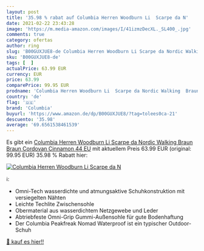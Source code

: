 ```yaml
---
layout: post
title: '35.98 % rabat auf Columbia Herren Woodburn Li  Scarpe da N'
date: 2021-02-22 23:43:28
image: 'https://m.media-amazon.com/images/I/41izmzDecXL._SL400_.jpg'
comments: true
category: ofertas
author: ring
slug: 'B00GUXJUE8-de Columbia Herren Woodburn Li Scarpe da Nordic Walking Braun...'
sku: 'B00GUXJUE8-de'
tags: [  ]
actualPrice: 63.99 EUR
currency: EUR
price: 63.99
comparePrice: 99.95 EUR
prodname: 'Columbia Herren Woodburn Li  Scarpe da Nordic Walking  Braun Braun Cordovan Cinnamon  44 EU'
country: 'de'
flag: '🇩🇪'
brand: 'Columbia'
buyurl: 'https://www.amazon.de/dp/B00GUXJUE8/?tag=tolees0ca-21'
descuento: '35.98'
average: '69.6561538461539'
---
```


Es gibt ein [Columbia Herren Woodburn Li  Scarpe da Nordic Walking  Braun Braun Cordovan Cinnamon  44 EU](https://www.amazon.de/dp/B00GUXJUE8/?tag=tolees0ca-21) mit aktuellem Preis 63.99 EUR (original: 99.95 EUR) 35.98 % Rabatt hier:

[![Columbia Herren Woodburn Li  Scarpe da N](https://m.media-amazon.com/images/I/41izmzDecXL._SL400_.jpg)](https://www.amazon.de/dp/B00GUXJUE8/?tag=tolees0ca-21)

ℹ️:

- Omni-Tech wasserdichte und atmungsaktive Schuhkonstruktion mit versiegelten Nähten
- Leichte Techlite Zwischensohle
- Obermaterial aus wasserdichtem Netzgewebe und Leder
- Abtriebfeste Omni-Grip Gummi-Außensohle für gute Bodenhaftung
- Der Columbia Peakfreak Nomad Waterproof ist ein typischer Outdoor-Schuh

[🛒 kauf es hier!!](https://www.amazon.de/dp/B00GUXJUE8/?tag=tolees0ca-21)
